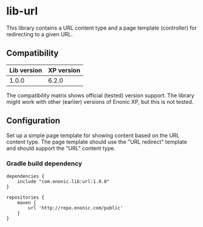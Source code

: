 # lib-url

This library contains a URL content type and a page template (controller) for redirecting to a given URL.

## Compatibility

| Lib version        | XP version |
| ------------- | ------------- |
| 1.0.0 | 6.2.0 |

The compatibility matrix shows official (tested) version support. The library might work with other (earlier) versions of Enonic XP, but this is not tested.

## Configuration

Set up a simple page template for showing content based on the URL content type. The page template should use the "URL redirect" template and should support the "URL" content type.

### Gradle build dependency

```
dependencies {
    include "com.enonic.lib:url:1.0.0"
}

repositories {
    maven {
        url 'http://repo.enonic.com/public'
    }
}
```